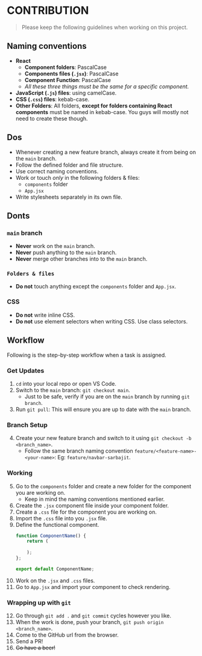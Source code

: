 # CONTRIBUTION

> Please keep the following guidelines when working on this project.

## Naming conventions

- **React**
    - **Component folders**: PascalCase
    - **Components files (`.jsx`)**: PascalCase
    - **Component Function**: PascalCase
    - *All these three things must be the same for a specific component.*
- **JavaScript (`.js`) files**: using camelCase.
- **CSS (`.css`) files**: kebab-case.
- **Other Folders**: All folders, **except for folders containing React components** must be named in kebab-case. You guys will mostly not need to create these though.

## Dos

- Whenever creating a new feature branch, always create it from being on the `main` branch.
- Follow the defined folder and file structure.
- Use correct naming conventions.
- Work or touch *only* in the following folders & files:
    - `components` folder
    - `App.jsx`
- Write stylesheets separately in its own file.


## Donts

### `main` branch 

- **Never** work on the `main` branch.
- **Never** push anything to the `main` branch.
- **Never** merge other branches into to the `main` branch.

### `Folders & files`

- **Do not** touch anything except the `components` folder and `App.jsx`.

### CSS

- **Do not** write inline CSS.
- **Do not** use element selectors when writing CSS. Use class selectors.

## Workflow

Following is the step-by-step workflow when a task is assigned.

### Get Updates

1. `cd` into your local repo or open VS Code.
2. Switch to the `main` branch: `git checkout main`.
    - Just to be safe, verify if you are on the `main` branch by running `git branch`.
3. Run `git pull`: This will ensure you are up to date with the `main` branch.

### Branch Setup 

4. Create your new feature branch and switch to it using `git checkout -b <branch_name>`.
    - Follow the same branch naming convention `feature/<feature-name>-<your-name>`: Eg: `feature/navbar-sarbajit`.

### Working

5. Go to the `components` folder and create a new folder for the component you are working on. 
    - Keep in mind the naming conventions mentioned earlier.
6. Create the `.jsx` component file inside your component folder.
7. Create a `.css` file for the component you are working on.
8. Import the `.css` file into you `.jsx` file.
9. Define the functional component.
    ```jsx
    function ComponentName() {
        return (
            
        );
    };

    export default ComponentName;
    ```
10. Work on the `.jsx` and `.css` files.
11. Go to `App.jsx` and import your component to check rendering.

### Wrapping up with `git`

12. Go through `git add .` and `git commit` cycles however you like.
13. When the work is done, push your branch, `git push origin <branch_name>`.
14. Come to the GitHub url from the browser.
15. Send a PR!
16. ~~Go have a beer!~~






